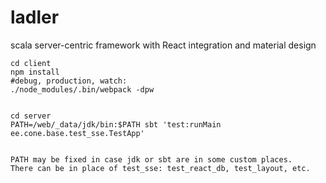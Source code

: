 # ladler
scala server-centric framework with React integration and material design

```
cd client
npm install
#debug, production, watch:
./node_modules/.bin/webpack -dpw


cd server
PATH=/web/_data/jdk/bin:$PATH sbt 'test:runMain ee.cone.base.test_sse.TestApp'


PATH may be fixed in case jdk or sbt are in some custom places.
There can be in place of test_sse: test_react_db, test_layout, etc.

```
